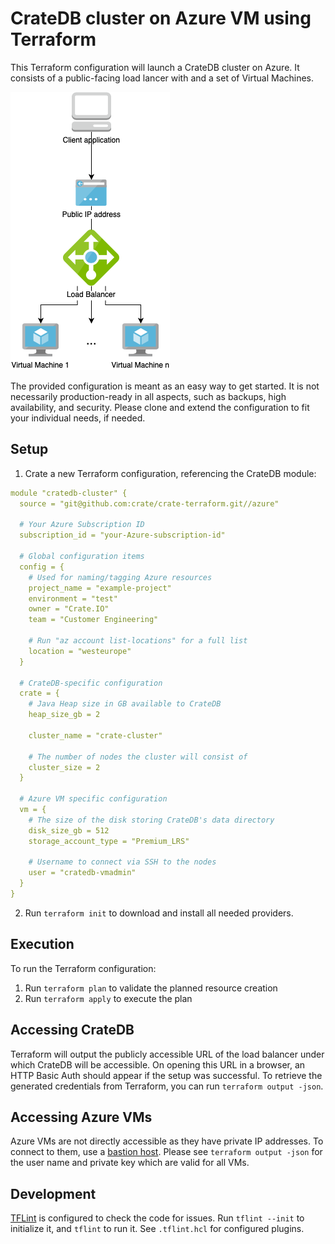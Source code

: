 # CrateDB cluster on Azure VM using Terraform
This Terraform configuration will launch a CrateDB cluster on Azure. It consists of a public-facing load lancer with and a set of Virtual Machines.

![Azure architecture](azure_architecture.png)

The provided configuration is meant as an easy way to get started. It is not necessarily production-ready in all aspects, such as backups, high availability, and security. Please clone and extend the configuration to fit your individual needs, if needed.

## Setup
1. Crate a new Terraform configuration, referencing the CrateDB module:

  ```yaml
  module "cratedb-cluster" {
    source = "git@github.com:crate/crate-terraform.git//azure"

    # Your Azure Subscription ID
    subscription_id = "your-Azure-subscription-id"

    # Global configuration items
    config = {
      # Used for naming/tagging Azure resources
      project_name = "example-project"
      environment = "test"
      owner = "Crate.IO"
      team = "Customer Engineering"

      # Run "az account list-locations" for a full list
      location = "westeurope"
    }

    # CrateDB-specific configuration
    crate = {
      # Java Heap size in GB available to CrateDB
      heap_size_gb = 2

      cluster_name = "crate-cluster"

      # The number of nodes the cluster will consist of
      cluster_size = 2
    }

    # Azure VM specific configuration
    vm = {
      # The size of the disk storing CrateDB's data directory
      disk_size_gb = 512
      storage_account_type = "Premium_LRS"

      # Username to connect via SSH to the nodes
      user = "cratedb-vmadmin"
    }
  }
```

2. Run `terraform init` to download and install all needed providers.

## Execution
To run the Terraform configuration:
1. Run `terraform plan` to validate the planned resource creation
2. Run `terraform apply` to execute the plan

## Accessing CrateDB
Terraform will output the publicly accessible URL of the load balancer under which CrateDB will be accessible. On opening this URL in a browser, an HTTP Basic Auth should appear if the setup was successful. To retrieve the generated credentials from Terraform, you can run `terraform output -json`.

## Accessing Azure VMs
Azure VMs are not directly accessible as they have private IP addresses. To connect to them, use a [bastion host](https://docs.microsoft.com/en-us/azure/bastion/quickstart-host-portal). Please see `terraform output -json` for the user name and private key which are valid for all VMs.

## Development
[TFLint](https://github.com/terraform-linters/tflint) is configured to check the code for issues.
Run `tflint --init` to initialize it, and `tflint` to run it. See `.tflint.hcl` for configured plugins.
